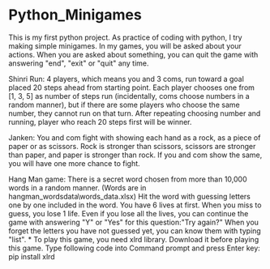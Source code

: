 # Python_Minigames
This is my first python project. As practice of coding with python, I try making simple minigames. In my games, you will be asked about your actions. When you are asked about something, you can quit the game with answering "end", "exit" or "quit" any time.

Shinri Run: 
	4 players, which means you and 3 coms, run toward a goal placed 20 steps ahead from starting point.
	Each player chooses one from [1, 3, 5] as number of steps run (incidentally, coms choose numbers in a random manner), but if there are some players who choose the same number, they cannot run on that turn. 
	After repeating choosing number and running, player who reach 20 steps first will be winner.

Janken: 
	You and com fight with showing each hand as a rock, as a piece of paper or as scissors. Rock is stronger than scissors, scissors are stronger than paper, and paper is stronger than rock. If you and com show the same, you will have one more chance to fight.

Hang Man game: 
	There is a secret word chosen from more than 10,000 words in a random manner. (Words are in hangman_wordsdata\words_data.xlsx) Hit the word with guessing letters one by one included in the word.
	You have 6 lives at first. When you miss to guess, you lose 1 life. Even if you lose all the lives, you can continue the game with answering "Y" or "Yes" for this question:"Try again?" 
	When you forget the letters you have not guessed yet, you can know them with typing "list".
	* To play this game, you need xlrd library. Download it before playing this game. Type following code into Command prompt and press Enter key: pip install xlrd 
